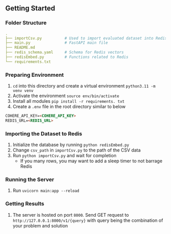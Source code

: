 ## Getting Started
### Folder Structure
```yaml
.
├── importCsv.py          # Used to import evaluated dataset into Redis Vector Database
├── main.py               # FastAPI main file
├── README.md
├── redis_schema.yaml     # Schema for Redis vectors
├── redisEmbed.py         # Functions related to Redis
└── requirements.txt
```
### Preparing Environment
1. `cd` into this directory and create a virtual environment `python3.11 -m venv venv`
2. Activate the environment `source env/bin/activate`
3. Install all modules `pip install -r requirements. txt`
4. Create a `.env` file in the root directory similar to below
```markdown
COHERE_API_KEY=<COHERE_API_KEY>
REDIS_URL=<REDIS_URL>
```
### Importing the Dataset to Redis
1. Initialize the database by running `python redisEmbed.py`
2. Change `csv_path` in `importCsv.py` to the path of the CSV data
3. Run `python importCsv.py` and wait for completion
   - If you many rows, you may want to add a sleep timer to not barrage Redis
### Running the Server
1. Run `uvicorn main:app --reload`
### Getting Results
1. The server is hosted on port `8000`. Send GET request to `http://127.0.0.1:8000/v1/{query}` with query being the combination of your problem and solution
